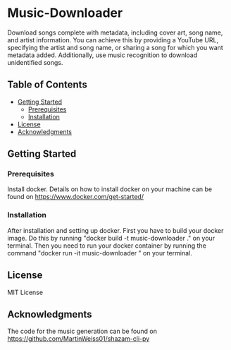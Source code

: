 # Music-Downloader

Download songs complete with metadata, including cover art, song name, and artist information. You can achieve this by providing a YouTube URL, specifying the artist and song name, or sharing a song for which you want metadata added. Additionally, use music recognition to download unidentified songs.

## Table of Contents

- [Getting Started](#getting-started)
  - [Prerequisites](#prerequisites)
  - [Installation](#installation)
- [License](#license)
- [Acknowledgments](#acknowledgments)

## Getting Started


### Prerequisites

Install docker. Details on how to install docker on your machine can be found on https://www.docker.com/get-started/ 

### Installation 

After installation and setting up docker. First you have to build your docker image. Do this by running   "docker build -t music-downloader ."  on your terminal. Then you need to run your docker container by running the command  "docker run -it  music-downloader 
" on your terminal.

## License

MIT License

## Acknowledgments
The code for the music generation  can be found on https://github.com/MartinWeiss01/shazam-cli-py 

